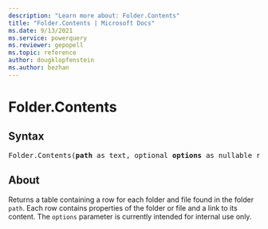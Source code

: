 ```yaml
---
description: "Learn more about: Folder.Contents"
title: "Folder.Contents | Microsoft Docs"
ms.date: 9/13/2021
ms.service: powerquery
ms.reviewer: gepopell
ms.topic: reference
author: dougklopfenstein
ms.author: bezhan
---
```

# Folder.Contents

## Syntax

<pre>
Folder.Contents(<b>path</b> as text, optional <b>options</b> as nullable record) as table
</pre>
  
## About

Returns a table containing a row for each folder and file found in the folder `path`. Each row contains properties of the folder or file and a link to its content. The `options` parameter is currently intended for internal use only.
